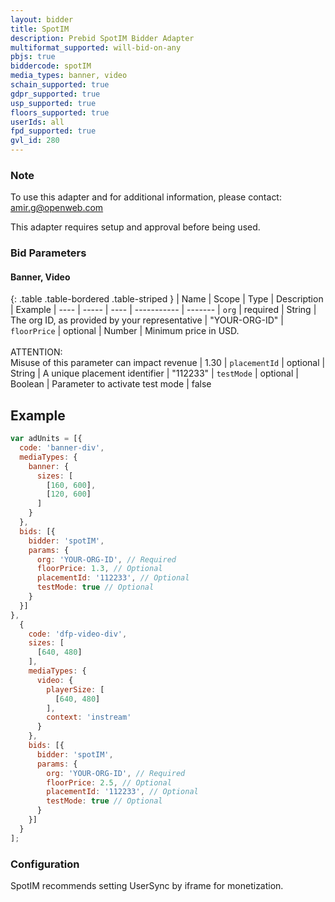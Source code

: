 ```yaml
---
layout: bidder
title: SpotIM
description: Prebid SpotIM Bidder Adapter
multiformat_supported: will-bid-on-any
pbjs: true
biddercode: spotIM
media_types: banner, video
schain_supported: true
gdpr_supported: true
usp_supported: true
floors_supported: true
userIds: all
fpd_supported: true
gvl_id: 280
---
```


### Note

To use this adapter and for additional information, please contact: 
amir.g@openweb.com

This adapter requires setup and approval before being used. 

### Bid Parameters

#### Banner, Video

{: .table .table-bordered .table-striped }
| Name | Scope | Type | Description | Example
| ---- | ----- | ---- | ----------- | -------
| `org` | required | String |  The org ID, as provided by your representative  | "YOUR-ORG-ID"
| `floorPrice` | optional | Number |  Minimum price in USD. <br/><br/> ATTENTION:<br/> Misuse of this parameter can impact revenue | 1.30
| `placementId` | optional | String |  A unique placement identifier  | "112233"
| `testMode` | optional | Boolean |  Parameter to activate test mode  | false

## Example
```javascript
var adUnits = [{
  code: 'banner-div',
  mediaTypes: {
    banner: {
      sizes: [
        [160, 600],
        [120, 600]
      ]
    }
  },
  bids: [{
    bidder: 'spotIM',
    params: {
      org: 'YOUR-ORG-ID', // Required
      floorPrice: 1.3, // Optional
      placementId: '112233', // Optional
      testMode: true // Optional
    }
  }]
},
  {
    code: 'dfp-video-div',
    sizes: [
      [640, 480]
    ],
    mediaTypes: {
      video: {
        playerSize: [
          [640, 480]
        ],
        context: 'instream'
      }
    },
    bids: [{
      bidder: 'spotIM',
      params: {
        org: 'YOUR-ORG-ID', // Required
        floorPrice: 2.5, // Optional
        placementId: '112233', // Optional
        testMode: true // Optional
      }
    }]
  }
];
```

### Configuration
SpotIM recommends setting UserSync by iframe for monetization.